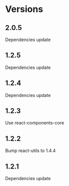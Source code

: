 # Versions

## 2.0.5

Dependencies update

## 1.2.5

Dependencies update

## 1.2.4

Dependencies update

## 1.2.3

Use react-components-core

## 1.2.2

Bump react-utils to 1.4.4

## 1.2.1

Dependencies update
